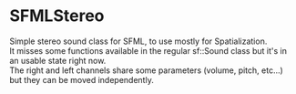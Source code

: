# SFMLStereo
  
Simple stereo sound class for SFML, to use mostly for Spatialization.  
It misses some functions available in the regular sf::Sound class but it's in an usable state right now.  
The right and left channels share some parameters (volume, pitch, etc...) but they can be moved independently.  
